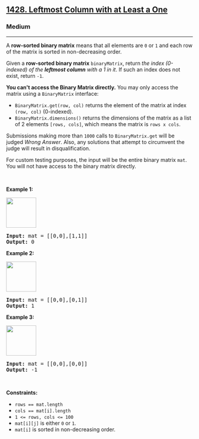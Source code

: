 <h2><a href="https://leetcode.com/problems/leftmost-column-with-at-least-a-one/">1428. Leftmost Column with at Least a One</a></h2><h3>Medium</h3><hr><div bis_skin_checked="1"><p>A <strong>row-sorted binary matrix</strong> means that all elements are <code>0</code> or <code>1</code> and each row of the matrix is sorted in non-decreasing order.</p>

<p>Given a <strong>row-sorted binary matrix</strong> <code>binaryMatrix</code>, return <em>the index (0-indexed) of the <strong>leftmost column</strong> with a 1 in it</em>. If such an index does not exist, return <code>-1</code>.</p>

<p><strong>You can't access the Binary Matrix directly.</strong> You may only access the matrix using a <code>BinaryMatrix</code> interface:</p>

<ul>
	<li><code>BinaryMatrix.get(row, col)</code> returns the element of the matrix at index <code>(row, col)</code> (0-indexed).</li>
	<li><code>BinaryMatrix.dimensions()</code> returns the dimensions of the matrix as a list of 2 elements <code>[rows, cols]</code>, which means the matrix is <code>rows x cols</code>.</li>
</ul>

<p>Submissions making more than <code>1000</code> calls to <code>BinaryMatrix.get</code> will be judged <em>Wrong Answer</em>. Also, any solutions that attempt to circumvent the judge will result in disqualification.</p>

<p>For custom testing purposes, the input will be the entire binary matrix <code>mat</code>. You will not have access to the binary matrix directly.</p>

<p>&nbsp;</p>
<p><strong>Example 1:</strong></p>
<img alt="" src="https://assets.leetcode.com/uploads/2019/10/25/untitled-diagram-5.jpg" style="width: 81px; height: 81px;">
<pre><strong>Input:</strong> mat = [[0,0],[1,1]]
<strong>Output:</strong> 0
</pre>

<p><strong>Example 2:</strong></p>
<img alt="" src="https://assets.leetcode.com/uploads/2019/10/25/untitled-diagram-4.jpg" style="width: 81px; height: 81px;">
<pre><strong>Input:</strong> mat = [[0,0],[0,1]]
<strong>Output:</strong> 1
</pre>

<p><strong>Example 3:</strong></p>
<img alt="" src="https://assets.leetcode.com/uploads/2019/10/25/untitled-diagram-3.jpg" style="width: 81px; height: 81px;">
<pre><strong>Input:</strong> mat = [[0,0],[0,0]]
<strong>Output:</strong> -1
</pre>

<p>&nbsp;</p>
<p><strong>Constraints:</strong></p>

<ul>
	<li><code>rows == mat.length</code></li>
	<li><code>cols == mat[i].length</code></li>
	<li><code>1 &lt;= rows, cols &lt;= 100</code></li>
	<li><code>mat[i][j]</code> is either <code>0</code> or <code>1</code>.</li>
	<li><code>mat[i]</code> is sorted in non-decreasing order.</li>
</ul>
</div>